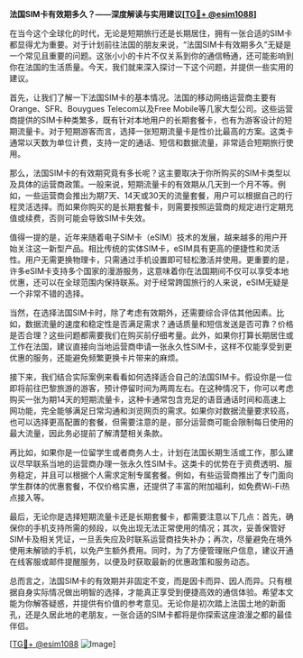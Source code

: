 **法国SIM卡有效期多久？——深度解读与实用建议[[TG💪+ @esim1088](https://t.me/s/esim1088)]**

在当今这个全球化的时代，无论是短期旅行还是长期居住，拥有一张合适的SIM卡都显得尤为重要。对于计划前往法国的朋友来说，“法国SIM卡有效期多久”无疑是一个常见且重要的问题。这张小小的卡片不仅关系到你的通信畅通，还可能影响到你在法国的生活质量。今天，我们就来深入探讨一下这个问题，并提供一些实用的建议。

首先，让我们了解一下法国SIM卡的基本情况。法国的移动网络运营商主要有Orange、SFR、Bouygues Telecom以及Free Mobile等几家大型公司。这些运营商提供的SIM卡种类繁多，既有针对本地用户的长期套餐卡，也有为游客设计的短期流量卡。对于短期游客而言，选择一张短期流量卡是性价比最高的方案。这类卡通常以天数为单位计费，支持一定的通话、短信和数据流量，非常适合短期旅行使用。

那么，法国SIM卡的有效期究竟有多长呢？这主要取决于你所购买的SIM卡类型以及具体的运营商政策。一般来说，短期流量卡的有效期从几天到一个月不等。例如，一些运营商会推出为期7天、14天或30天的流量套餐，用户可以根据自己的行程灵活选择。而如果你购买的是长期套餐卡，则需要按照运营商的规定进行定期充值或续费，否则可能会导致SIM卡失效。

值得一提的是，近年来随着电子SIM卡（eSIM）技术的发展，越来越多的用户开始关注这一新型产品。相比传统的实体SIM卡，eSIM具有更高的便捷性和灵活性。用户无需更换物理卡，只需通过手机设置即可轻松激活并使用。更重要的是，许多eSIM卡支持多个国家的漫游服务，这意味着你在法国期间不仅可以享受本地优惠，还可以在全球范围内保持联系。对于经常跨国旅行的人来说，eSIM无疑是一个非常不错的选择。

当然，在选择法国SIM卡时，除了考虑有效期外，还需要综合评估其他因素。比如，数据流量的速度和稳定性是否满足需求？通话质量和短信发送是否可靠？价格是否合理？这些问题都需要我们在购买前仔细考量。此外，如果你打算长期居住或工作在法国，建议直接向当地运营商申请一张永久性SIM卡，这样不仅能享受到更优惠的服务，还能避免频繁更换卡片带来的麻烦。

接下来，我们结合实际案例来看看如何选择适合自己的法国SIM卡。假设你是一位即将前往巴黎旅游的游客，预计停留时间为两周左右。在这种情况下，你可以考虑购买一张为期14天的短期流量卡，这种卡通常包含充足的语音通话时间和高速上网功能，完全能够满足日常沟通和浏览网页的需求。如果你对数据流量要求较高，也可以选择更高配置的套餐，但需要注意的是，部分运营商可能会限制每日使用的最大流量，因此务必提前了解清楚相关条款。

再比如，如果你是一位留学生或者商务人士，计划在法国长期生活或工作，那么建议尽早联系当地的运营商办理一张永久性SIM卡。这类卡的优势在于资费透明、服务稳定，并且可以根据个人需求定制专属套餐。例如，有些运营商推出了专门面向学生群体的优惠套餐，不仅价格实惠，还提供了丰富的附加福利，如免费Wi-Fi热点接入等。

最后，无论你是选择短期流量卡还是长期套餐卡，都需要注意以下几点：首先，确保你的手机支持所需的频段，以免出现无法正常使用的情况；其次，妥善保管好SIM卡及相关凭证，一旦丢失应及时联系运营商挂失补办；再次，尽量避免在境外使用未解锁的手机，以免产生额外费用。同时，为了方便管理账户信息，建议开通在线客服或邮件提醒服务，以便及时获取最新的优惠政策和服务动态。

总而言之，法国SIM卡的有效期并非固定不变，而是因卡而异、因人而异。只有根据自身实际情况做出明智的选择，才能真正享受到便捷高效的通信体验。希望本文能为你解答疑惑，并提供有价值的参考意见。无论你是初次踏上法国土地的新面孔，还是久居此地的老朋友，一张合适的SIM卡都将是你探索这座浪漫之都的最佳伴侣。

[[TG💪+ @esim1088](https://t.me/s/esim1088) ![Image](https://i.postimg.cc/4NQfJmqS/Snipaste-2025-05-13-00-14-12.png)]